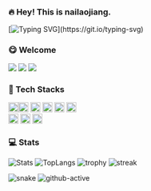 ### 🔥 Hey! This is nailaojiang.

[![Typing SVG](https://readme-typing-svg.herokuapp.com?font=Edu+VIC+WA+NT+Beginner&size=28&width=600&lines=To+see+the+world+as+it+is+and+to+love+it.)](https://git.io/typing-svg)

### 😋 Welcome
![](https://visitor-badge.laobi.icu/badge?page_id=nailaojiang)
![](https://img.shields.io/github/stars/nailaojiang?color=fefb7b&logo=Undertale)
![](https://img.shields.io/github/followers/nailaojiang?color=27da6b&logo=Handshake)

### 🧰 Tech Stacks
<img src="https://cdn.jsdelivr.net/gh/devicons/devicon/icons/javascript/javascript-original.svg" width="20" height="20" /><img src="https://cdn.jsdelivr.net/gh/devicons/devicon/icons/typescript/typescript-original.svg" width="20" height="20" />
<img src="https://cdn.jsdelivr.net/gh/devicons/devicon/icons/react/react-original.svg" width="20" height="20" />
<img src="https://cdn.jsdelivr.net/gh/devicons/devicon/icons/nodejs/nodejs-original.svg" width="20" height="20" />
<img src="https://cdn.jsdelivr.net/gh/devicons/devicon/icons/rust/rust-plain.svg" width="20" height="20" />
<img src="https://cdn.jsdelivr.net/gh/devicons/devicon/icons/android/android-original.svg" width="20" height="20" /><br />
<img src="https://cdn.jsdelivr.net/gh/devicons/devicon/icons/webpack/webpack-original.svg" width="20" height="20" />
<img src="https://cdn.jsdelivr.net/gh/devicons/devicon/icons/gulp/gulp-plain.svg" width="20" height="20" />
<img src="https://cdn.jsdelivr.net/gh/devicons/devicon/icons/selenium/selenium-original.svg" width="20" height="20" />

### 💻 Stats
![Stats](https://github-readme-stats.vercel.app/api?username=nailaojiang&show_icons=true&theme=radical)
![TopLangs](https://github-readme-stats.vercel.app/api/top-langs?username=nailaojiang&layout=compact&show_icons=true&theme=radical)
![trophy](https://github-profile-trophy.vercel.app/?username=nailaojiang&theme=radical)
![streak](http://github-readme-streak-stats.herokuapp.com/?user=nailaojiang&theme=radical)

![snake](./assets/github-contribution-grid-snake.svg)
![github-active](./profile-3d-contrib/profile-night-rainbow.svg)
